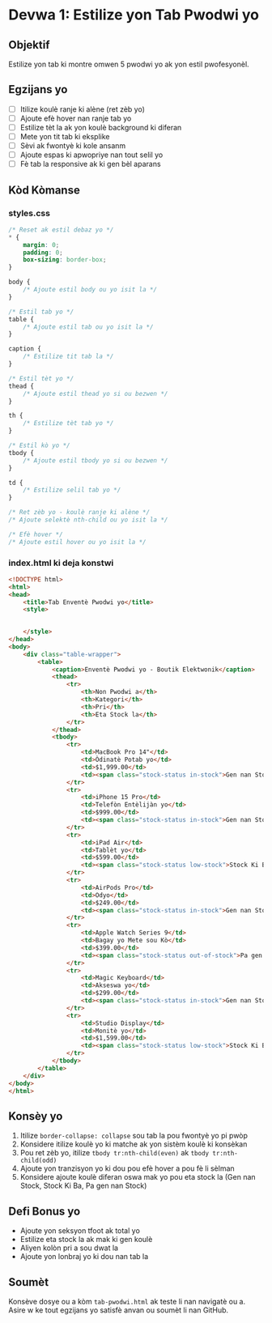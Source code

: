 # Devwa 1: Estilize yon Tab Pwodwi yo

## Objektif
Estilize yon tab ki montre omwen 5 pwodwi yo ak yon estil pwofesyonèl.

## Egzijans yo
- [ ] Itilize koulè ranje ki alène (ret zèb yo)
- [ ] Ajoute efè hover nan ranje tab yo
- [ ] Estilize tèt la ak yon koulè background ki diferan
- [ ] Mete yon tit tab ki eksplike
- [ ] Sèvi ak fwontyè ki kole ansanm
- [ ] Ajoute espas ki apwopriye nan tout selil yo
- [ ] Fè tab la responsive ak ki gen bèl aparans

## Kòd Kòmanse

### styles.css 

```css
/* Reset ak estil debaz yo */
* {
    margin: 0;
    padding: 0;
    box-sizing: border-box;
}

body {
    /* Ajoute estil body ou yo isit la */
}

/* Estil tab yo */
table {
    /* Ajoute estil tab ou yo isit la */
}

caption {
    /* Estilize tit tab la */
}

/* Estil tèt yo */
thead {
    /* Ajoute estil thead yo si ou bezwen */
}

th {
    /* Estilize tèt tab yo */
}

/* Estil kò yo */
tbody {
    /* Ajoute estil tbody yo si ou bezwen */
}

td {
    /* Estilize selil tab yo */
}

/* Ret zèb yo - koulè ranje ki alène */
/* Ajoute selektè nth-child ou yo isit la */

/* Efè hover */
/* Ajoute estil hover ou yo isit la */
```

### index.html ki deja konstwi

```html
<!DOCTYPE html>
<html>
<head>
    <title>Tab Enventè Pwodwi yo</title>
    <style>

        
    </style>
</head>
<body>
    <div class="table-wrapper">
        <table>
            <caption>Enventè Pwodwi yo - Boutik Elektwonik</caption>
            <thead>
                <tr>
                    <th>Non Pwodwi a</th>
                    <th>Kategori</th>
                    <th>Pri</th>
                    <th>Eta Stock la</th>
                </tr>
            </thead>
            <tbody>
                <tr>
                    <td>MacBook Pro 14"</td>
                    <td>Òdinatè Potab yo</td>
                    <td>$1,999.00</td>
                    <td><span class="stock-status in-stock">Gen nan Stock</span></td>
                </tr>
                <tr>
                    <td>iPhone 15 Pro</td>
                    <td>Telefòn Entèlijàn yo</td>
                    <td>$999.00</td>
                    <td><span class="stock-status in-stock">Gen nan Stock</span></td>
                </tr>
                <tr>
                    <td>iPad Air</td>
                    <td>Tablèt yo</td>
                    <td>$599.00</td>
                    <td><span class="stock-status low-stock">Stock Ki Ba</span></td>
                </tr>
                <tr>
                    <td>AirPods Pro</td>
                    <td>Odyo</td>
                    <td>$249.00</td>
                    <td><span class="stock-status in-stock">Gen nan Stock</span></td>
                </tr>
                <tr>
                    <td>Apple Watch Series 9</td>
                    <td>Bagay yo Mete sou Kò</td>
                    <td>$399.00</td>
                    <td><span class="stock-status out-of-stock">Pa gen nan Stock</span></td>
                </tr>
                <tr>
                    <td>Magic Keyboard</td>
                    <td>Akseswa yo</td>
                    <td>$299.00</td>
                    <td><span class="stock-status in-stock">Gen nan Stock</span></td>
                </tr>
                <tr>
                    <td>Studio Display</td>
                    <td>Monitè yo</td>
                    <td>$1,599.00</td>
                    <td><span class="stock-status low-stock">Stock Ki Ba</span></td>
                </tr>
            </tbody>
        </table>
    </div>
</body>
</html>
```

## Konsèy yo
1. Itilize `border-collapse: collapse` sou tab la pou fwontyè yo pi pwòp
2. Konsidere itilize koulè yo ki matche ak yon sistèm koulè ki konsèkan
3. Pou ret zèb yo, itilize `tbody tr:nth-child(even)` ak `tbody tr:nth-child(odd)`
4. Ajoute yon tranzisyon yo ki dou pou efè hover a pou fè li sèlman
5. Konsidere ajoute koulè diferan oswa mak yo pou eta stock la (Gen nan Stock, Stock Ki Ba, Pa gen nan Stock)

## Defi Bonus yo
- Ajoute yon seksyon tfoot ak total yo
- Estilize eta stock la ak mak ki gen koulè
- Aliyen kolòn pri a sou dwat la
- Ajoute yon lonbraj yo ki dou nan tab la

## Soumèt
Konsève dosye ou a kòm `tab-pwodwi.html` ak teste li nan navigatè ou a. Asire w ke tout egzijans yo satisfè anvan ou soumèt li nan GitHub.